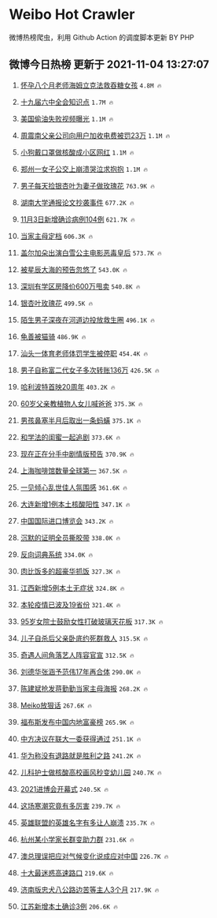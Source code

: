 # Weibo Hot Crawler 



微博热榜爬虫，利用 Github Action 的调度脚本更新 BY PHP 


## 微博今日热榜 更新于 2021-11-04 13:27:07 
1. [怀孕八个月老师海姆立克法救吞糖女孩](https://s.weibo.com/weibo?q=%23%E6%80%80%E5%AD%95%E5%85%AB%E4%B8%AA%E6%9C%88%E8%80%81%E5%B8%88%E6%B5%B7%E5%A7%86%E7%AB%8B%E5%85%8B%E6%B3%95%E6%95%91%E5%90%9E%E7%B3%96%E5%A5%B3%E5%AD%A9%23&Refer=top) `4.8M 🔥` 

1. [十九届六中全会知识点](https://s.weibo.com/weibo?q=%23%E5%8D%81%E4%B9%9D%E5%B1%8A%E5%85%AD%E4%B8%AD%E5%85%A8%E4%BC%9A%E7%9F%A5%E8%AF%86%E7%82%B9%23&Refer=top) `1.7M 🔥` 

1. [美国偷油失败视频曝光](https://s.weibo.com/weibo?q=%23%E7%BE%8E%E5%9B%BD%E5%81%B7%E6%B2%B9%E5%A4%B1%E8%B4%A5%E8%A7%86%E9%A2%91%E6%9B%9D%E5%85%89%23&Refer=top) `1.1M 🔥` 

1. [周震南父亲公司向用户加收电费被罚23万](https://s.weibo.com/weibo?q=%23%E5%91%A8%E9%9C%87%E5%8D%97%E7%88%B6%E4%BA%B2%E5%85%AC%E5%8F%B8%E5%90%91%E7%94%A8%E6%88%B7%E5%8A%A0%E6%94%B6%E7%94%B5%E8%B4%B9%E8%A2%AB%E7%BD%9A23%E4%B8%87%23&Refer=top) `1.1M 🔥` 

1. [小狗戴口罩做核酸成小区网红](https://s.weibo.com/weibo?q=%23%E5%B0%8F%E7%8B%97%E6%88%B4%E5%8F%A3%E7%BD%A9%E5%81%9A%E6%A0%B8%E9%85%B8%E6%88%90%E5%B0%8F%E5%8C%BA%E7%BD%91%E7%BA%A2%23&Refer=top) `1.1M 🔥` 

1. [郑州一女子公交上崩溃哭泣求抱抱](https://s.weibo.com/weibo?q=%23%E9%83%91%E5%B7%9E%E4%B8%80%E5%A5%B3%E5%AD%90%E5%85%AC%E4%BA%A4%E4%B8%8A%E5%B4%A9%E6%BA%83%E5%93%AD%E6%B3%A3%E6%B1%82%E6%8A%B1%E6%8A%B1%23&Refer=top) `1.1M 🔥` 

1. [男子每天捡银杏叶为妻子做玫瑰花](https://s.weibo.com/weibo?q=%23%E7%94%B7%E5%AD%90%E6%AF%8F%E5%A4%A9%E6%8D%A1%E9%93%B6%E6%9D%8F%E5%8F%B6%E4%B8%BA%E5%A6%BB%E5%AD%90%E5%81%9A%E7%8E%AB%E7%91%B0%E8%8A%B1%23&Refer=top) `763.9K 🔥` 

1. [湖南大学通报论文抄袭事件](https://s.weibo.com/weibo?q=%23%E6%B9%96%E5%8D%97%E5%A4%A7%E5%AD%A6%E9%80%9A%E6%8A%A5%E8%AE%BA%E6%96%87%E6%8A%84%E8%A2%AD%E4%BA%8B%E4%BB%B6%23&Refer=top) `677.2K 🔥` 

1. [11月3日新增确诊病例104例](https://s.weibo.com/weibo?q=%2311%E6%9C%883%E6%97%A5%E6%96%B0%E5%A2%9E%E7%A1%AE%E8%AF%8A%E7%97%85%E4%BE%8B104%E4%BE%8B%23&Refer=top) `621.7K 🔥` 

1. [当家主母定档](https://s.weibo.com/weibo?q=%23%E5%BD%93%E5%AE%B6%E4%B8%BB%E6%AF%8D%E5%AE%9A%E6%A1%A3%23&Refer=top) `606.3K 🔥` 

1. [盖尔加朵出演白雪公主电影恶毒皇后](https://s.weibo.com/weibo?q=%23%E7%9B%96%E5%B0%94%E5%8A%A0%E6%9C%B5%E5%87%BA%E6%BC%94%E7%99%BD%E9%9B%AA%E5%85%AC%E4%B8%BB%E7%94%B5%E5%BD%B1%E6%81%B6%E6%AF%92%E7%9A%87%E5%90%8E%23&Refer=top) `573.7K 🔥` 

1. [被星辰大海的预告忽悠了](https://s.weibo.com/weibo?q=%23%E8%A2%AB%E6%98%9F%E8%BE%B0%E5%A4%A7%E6%B5%B7%E7%9A%84%E9%A2%84%E5%91%8A%E5%BF%BD%E6%82%A0%E4%BA%86%23&Refer=top) `543.0K 🔥` 

1. [深圳有学区房降价600万甩卖](https://s.weibo.com/weibo?q=%23%E6%B7%B1%E5%9C%B3%E6%9C%89%E5%AD%A6%E5%8C%BA%E6%88%BF%E9%99%8D%E4%BB%B7600%E4%B8%87%E7%94%A9%E5%8D%96%23&Refer=top) `540.8K 🔥` 

1. [银杏叶玫瑰花](https://s.weibo.com/weibo?q=%E9%93%B6%E6%9D%8F%E5%8F%B6%E7%8E%AB%E7%91%B0%E8%8A%B1&Refer=top) `499.5K 🔥` 

1. [陌生男子深夜在河道边投放救生圈](https://s.weibo.com/weibo?q=%23%E9%99%8C%E7%94%9F%E7%94%B7%E5%AD%90%E6%B7%B1%E5%A4%9C%E5%9C%A8%E6%B2%B3%E9%81%93%E8%BE%B9%E6%8A%95%E6%94%BE%E6%95%91%E7%94%9F%E5%9C%88%23&Refer=top) `496.1K 🔥` 

1. [龟善被猫骑](https://s.weibo.com/weibo?q=%23%E9%BE%9F%E5%96%84%E8%A2%AB%E7%8C%AB%E9%AA%91%23&Refer=top) `486.9K 🔥` 

1. [汕头一体育老师体罚学生被停职](https://s.weibo.com/weibo?q=%23%E6%B1%95%E5%A4%B4%E4%B8%80%E4%BD%93%E8%82%B2%E8%80%81%E5%B8%88%E4%BD%93%E7%BD%9A%E5%AD%A6%E7%94%9F%E8%A2%AB%E5%81%9C%E8%81%8C%23&Refer=top) `454.4K 🔥` 

1. [男子自称富二代女子多次转账136万](https://s.weibo.com/weibo?q=%23%E7%94%B7%E5%AD%90%E8%87%AA%E7%A7%B0%E5%AF%8C%E4%BA%8C%E4%BB%A3%E5%A5%B3%E5%AD%90%E5%A4%9A%E6%AC%A1%E8%BD%AC%E8%B4%A6136%E4%B8%87%23&Refer=top) `426.5K 🔥` 

1. [哈利波特首映20周年](https://s.weibo.com/weibo?q=%23%E5%93%88%E5%88%A9%E6%B3%A2%E7%89%B9%E9%A6%96%E6%98%A020%E5%91%A8%E5%B9%B4%23&Refer=top) `403.2K 🔥` 

1. [60岁父亲教植物人女儿喊爸爸](https://s.weibo.com/weibo?q=%2360%E5%B2%81%E7%88%B6%E4%BA%B2%E6%95%99%E6%A4%8D%E7%89%A9%E4%BA%BA%E5%A5%B3%E5%84%BF%E5%96%8A%E7%88%B8%E7%88%B8%23&Refer=top) `375.3K 🔥` 

1. [男孩鼻塞半月后取出一条蚂蟥](https://s.weibo.com/weibo?q=%23%E7%94%B7%E5%AD%A9%E9%BC%BB%E5%A1%9E%E5%8D%8A%E6%9C%88%E5%90%8E%E5%8F%96%E5%87%BA%E4%B8%80%E6%9D%A1%E8%9A%82%E8%9F%A5%23&Refer=top) `375.1K 🔥` 

1. [和学法的闺蜜一起追剧](https://s.weibo.com/weibo?q=%23%E5%92%8C%E5%AD%A6%E6%B3%95%E7%9A%84%E9%97%BA%E8%9C%9C%E4%B8%80%E8%B5%B7%E8%BF%BD%E5%89%A7%23&Refer=top) `373.6K 🔥` 

1. [现在正在分手中剧情版预告](https://s.weibo.com/weibo?q=%23%E7%8E%B0%E5%9C%A8%E6%AD%A3%E5%9C%A8%E5%88%86%E6%89%8B%E4%B8%AD%E5%89%A7%E6%83%85%E7%89%88%E9%A2%84%E5%91%8A%23&Refer=top) `370.9K 🔥` 

1. [上海咖啡馆数量全球第一](https://s.weibo.com/weibo?q=%23%E4%B8%8A%E6%B5%B7%E5%92%96%E5%95%A1%E9%A6%86%E6%95%B0%E9%87%8F%E5%85%A8%E7%90%83%E7%AC%AC%E4%B8%80%23&Refer=top) `367.5K 🔥` 

1. [一见倾心乱世佳人氛围感](https://s.weibo.com/weibo?q=%23%E4%B8%80%E8%A7%81%E5%80%BE%E5%BF%83%E4%B9%B1%E4%B8%96%E4%BD%B3%E4%BA%BA%E6%B0%9B%E5%9B%B4%E6%84%9F%23&Refer=top) `361.6K 🔥` 

1. [大连新增1例本土核酸阳性](https://s.weibo.com/weibo?q=%23%E5%A4%A7%E8%BF%9E%E6%96%B0%E5%A2%9E1%E4%BE%8B%E6%9C%AC%E5%9C%9F%E6%A0%B8%E9%85%B8%E9%98%B3%E6%80%A7%23&Refer=top) `347.1K 🔥` 

1. [中国国际进口博览会](https://s.weibo.com/weibo?q=%23%E4%B8%AD%E5%9B%BD%E5%9B%BD%E9%99%85%E8%BF%9B%E5%8F%A3%E5%8D%9A%E8%A7%88%E4%BC%9A%23&Refer=top) `343.2K 🔥` 

1. [沉默的证明全员撕胶带](https://s.weibo.com/weibo?q=%23%E6%B2%89%E9%BB%98%E7%9A%84%E8%AF%81%E6%98%8E%E5%85%A8%E5%91%98%E6%92%95%E8%83%B6%E5%B8%A6%23&Refer=top) `338.0K 🔥` 

1. [反向词典系统](https://s.weibo.com/weibo?q=%E5%8F%8D%E5%90%91%E8%AF%8D%E5%85%B8%E7%B3%BB%E7%BB%9F&Refer=top) `334.0K 🔥` 

1. [肉比饭多的超豪华抓饭](https://s.weibo.com/weibo?q=%E8%82%89%E6%AF%94%E9%A5%AD%E5%A4%9A%E7%9A%84%E8%B6%85%E8%B1%AA%E5%8D%8E%E6%8A%93%E9%A5%AD&Refer=top) `327.3K 🔥` 

1. [江西新增5例本土无症状](https://s.weibo.com/weibo?q=%23%E6%B1%9F%E8%A5%BF%E6%96%B0%E5%A2%9E5%E4%BE%8B%E6%9C%AC%E5%9C%9F%E6%97%A0%E7%97%87%E7%8A%B6%23&Refer=top) `324.8K 🔥` 

1. [本轮疫情已波及19省份](https://s.weibo.com/weibo?q=%23%E6%9C%AC%E8%BD%AE%E7%96%AB%E6%83%85%E5%B7%B2%E6%B3%A2%E5%8F%8A19%E7%9C%81%E4%BB%BD%23&Refer=top) `321.4K 🔥` 

1. [95岁女院士鼓励女性打破玻璃天花板](https://s.weibo.com/weibo?q=%2395%E5%B2%81%E5%A5%B3%E9%99%A2%E5%A3%AB%E9%BC%93%E5%8A%B1%E5%A5%B3%E6%80%A7%E6%89%93%E7%A0%B4%E7%8E%BB%E7%92%83%E5%A4%A9%E8%8A%B1%E6%9D%BF%23&Refer=top) `317.3K 🔥` 

1. [儿子自杀后父亲卧底约死群救人](https://s.weibo.com/weibo?q=%23%E5%84%BF%E5%AD%90%E8%87%AA%E6%9D%80%E5%90%8E%E7%88%B6%E4%BA%B2%E5%8D%A7%E5%BA%95%E7%BA%A6%E6%AD%BB%E7%BE%A4%E6%95%91%E4%BA%BA%23&Refer=top) `315.5K 🔥` 

1. [奇遇人间角落艺人阵容官宣](https://s.weibo.com/weibo?q=%23%E5%A5%87%E9%81%87%E4%BA%BA%E9%97%B4%E8%A7%92%E8%90%BD%E8%89%BA%E4%BA%BA%E9%98%B5%E5%AE%B9%E5%AE%98%E5%AE%A3%23&Refer=top) `312.5K 🔥` 

1. [刘德华张涵予范伟17年再合体](https://s.weibo.com/weibo?q=%23%E5%88%98%E5%BE%B7%E5%8D%8E%E5%BC%A0%E6%B6%B5%E4%BA%88%E8%8C%83%E4%BC%9F17%E5%B9%B4%E5%86%8D%E5%90%88%E4%BD%93%23&Refer=top) `290.0K 🔥` 

1. [陈建斌抢发蒋勤勤当家主母海报](https://s.weibo.com/weibo?q=%23%E9%99%88%E5%BB%BA%E6%96%8C%E6%8A%A2%E5%8F%91%E8%92%8B%E5%8B%A4%E5%8B%A4%E5%BD%93%E5%AE%B6%E4%B8%BB%E6%AF%8D%E6%B5%B7%E6%8A%A5%23&Refer=top) `268.2K 🔥` 

1. [Meiko放狠话](https://s.weibo.com/weibo?q=%23Meiko%E6%94%BE%E7%8B%A0%E8%AF%9D%23&Refer=top) `267.6K 🔥` 

1. [福布斯发布中国内地富豪榜](https://s.weibo.com/weibo?q=%23%E7%A6%8F%E5%B8%83%E6%96%AF%E5%8F%91%E5%B8%83%E4%B8%AD%E5%9B%BD%E5%86%85%E5%9C%B0%E5%AF%8C%E8%B1%AA%E6%A6%9C%23&Refer=top) `265.9K 🔥` 

1. [中方决议在联大一委获得通过](https://s.weibo.com/weibo?q=%23%E4%B8%AD%E6%96%B9%E5%86%B3%E8%AE%AE%E5%9C%A8%E8%81%94%E5%A4%A7%E4%B8%80%E5%A7%94%E8%8E%B7%E5%BE%97%E9%80%9A%E8%BF%87%23&Refer=top) `251.1K 🔥` 

1. [华为称没有退路就是胜利之路](https://s.weibo.com/weibo?q=%23%E5%8D%8E%E4%B8%BA%E7%A7%B0%E6%B2%A1%E6%9C%89%E9%80%80%E8%B7%AF%E5%B0%B1%E6%98%AF%E8%83%9C%E5%88%A9%E4%B9%8B%E8%B7%AF%23&Refer=top) `241.2K 🔥` 

1. [儿科护士做核酸高校画风秒变幼儿园](https://s.weibo.com/weibo?q=%23%E5%84%BF%E7%A7%91%E6%8A%A4%E5%A3%AB%E5%81%9A%E6%A0%B8%E9%85%B8%E9%AB%98%E6%A0%A1%E7%94%BB%E9%A3%8E%E7%A7%92%E5%8F%98%E5%B9%BC%E5%84%BF%E5%9B%AD%23&Refer=top) `240.7K 🔥` 

1. [2021进博会开幕式](https://s.weibo.com/weibo?q=%232021%E8%BF%9B%E5%8D%9A%E4%BC%9A%E5%BC%80%E5%B9%95%E5%BC%8F%23&Refer=top) `240.5K 🔥` 

1. [这场寒潮究竟有多厉害](https://s.weibo.com/weibo?q=%23%E8%BF%99%E5%9C%BA%E5%AF%92%E6%BD%AE%E7%A9%B6%E7%AB%9F%E6%9C%89%E5%A4%9A%E5%8E%89%E5%AE%B3%23&Refer=top) `239.7K 🔥` 

1. [英雄联盟的英雄名字有多让人崩溃](https://s.weibo.com/weibo?q=%23%E8%8B%B1%E9%9B%84%E8%81%94%E7%9B%9F%E7%9A%84%E8%8B%B1%E9%9B%84%E5%90%8D%E5%AD%97%E6%9C%89%E5%A4%9A%E8%AE%A9%E4%BA%BA%E5%B4%A9%E6%BA%83%23&Refer=top) `235.7K 🔥` 

1. [杭州某小学家长群变助力群](https://s.weibo.com/weibo?q=%23%E6%9D%AD%E5%B7%9E%E6%9F%90%E5%B0%8F%E5%AD%A6%E5%AE%B6%E9%95%BF%E7%BE%A4%E5%8F%98%E5%8A%A9%E5%8A%9B%E7%BE%A4%23&Refer=top) `231.6K 🔥` 

1. [澳总理误把应对气候变化说成应对中国](https://s.weibo.com/weibo?q=%23%E6%BE%B3%E6%80%BB%E7%90%86%E8%AF%AF%E6%8A%8A%E5%BA%94%E5%AF%B9%E6%B0%94%E5%80%99%E5%8F%98%E5%8C%96%E8%AF%B4%E6%88%90%E5%BA%94%E5%AF%B9%E4%B8%AD%E5%9B%BD%23&Refer=top) `226.7K 🔥` 

1. [十大最迷惑高速路口](https://s.weibo.com/weibo?q=%23%E5%8D%81%E5%A4%A7%E6%9C%80%E8%BF%B7%E6%83%91%E9%AB%98%E9%80%9F%E8%B7%AF%E5%8F%A3%23&Refer=top) `219.6K 🔥` 

1. [济南版忠犬八公路边苦等主人3个月](https://s.weibo.com/weibo?q=%23%E6%B5%8E%E5%8D%97%E7%89%88%E5%BF%A0%E7%8A%AC%E5%85%AB%E5%85%AC%E8%B7%AF%E8%BE%B9%E8%8B%A6%E7%AD%89%E4%B8%BB%E4%BA%BA3%E4%B8%AA%E6%9C%88%23&Refer=top) `217.9K 🔥` 

1. [江苏新增本土确诊3例](https://s.weibo.com/weibo?q=%23%E6%B1%9F%E8%8B%8F%E6%96%B0%E5%A2%9E%E6%9C%AC%E5%9C%9F%E7%A1%AE%E8%AF%8A3%E4%BE%8B%23&Refer=top) `206.6K 🔥` 

